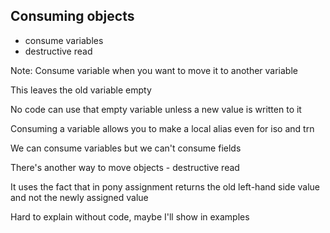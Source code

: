 ## Consuming objects

- consume variables
- destructive read

Note:
Consume variable when you want to move it to another variable

This leaves the old variable empty

No code can use that empty variable unless a new value is written to it

Consuming a variable allows you to make a local alias even for iso and trn

We can consume variables but we can't consume fields

There's another way to move objects - destructive read

It uses the fact that in pony assignment returns the old left-hand side value
and not the newly assigned value

Hard to explain without code, maybe I'll show in examples
